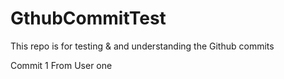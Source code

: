 # GthubCommitTest
This repo is for testing &amp; and understanding the Github commits

Commit 1 From User one